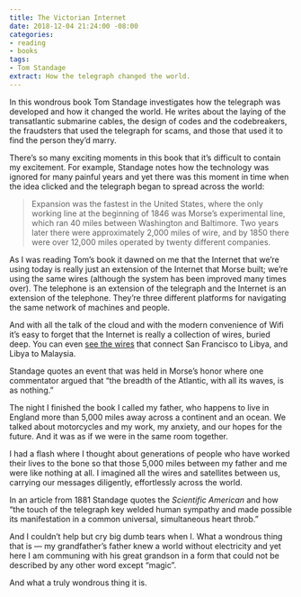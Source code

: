 ```yaml
---
title: The Victorian Internet
date: 2018-12-04 21:24:00 -08:00
categories:
- reading
- books
tags:
- Tom Standage
extract: How the telegraph changed the world.
---
```


In this wondrous book Tom Standage investigates how the telegraph was developed and how it changed the world. He writes about the laying of the transatlantic submarine cables, the design of codes and the codebreakers, the fraudsters that used the telegraph for scams, and those that used it to find the person they’d marry.

There’s so many exciting moments in this book that it’s difficult to contain my excitement. For example, Standage notes how the technology was ignored for many painful years and yet there was this moment in time when the idea clicked and the telegraph began to spread across the world:

> Expansion was the fastest in the United States, where the only working line at the beginning of 1846 was Morse’s experimental line, which ran 40 miles between Washington and Baltimore. Two years later there were approximately 2,000 miles of wire, and by 1850 there were over 12,000 miles operated by twenty different companies.

As I was reading Tom’s book it dawned on me that the Internet that we’re using today is really just an extension of the Internet that Morse built; we’re using the same wires (although the system has been improved many times over). The telephone is an extension of the telegraph and the Internet is an extension of the telephone. They’re three different platforms for navigating the same network of machines and people. 

And with all the talk of the cloud and with the modern convenience of Wifi it’s easy to forget that the Internet is really a collection of wires, buried deep. You can even [see the wires](https://www.submarinecablemap.com/) that connect San Francisco to Libya, and Libya to Malaysia.

Standage quotes an event that was held in Morse’s honor where one commentator argued that “the breadth of the Atlantic, with all its waves, is as nothing.”

The night I finished the book I called my father, who happens to live in England more than 5,000 miles away across a continent and an ocean. We talked about motorcycles and my work, my anxiety, and our hopes for the future. And it was as if we were in the same room together.

I had a flash where I thought about generations of people who have worked their lives to the bone so that those 5,000 miles between my father and me were like nothing at all. I imagined all the wires and satellites between us, carrying our messages diligently, effortlessly across the world.

In an article from 1881 Standage quotes the *Scientific American* and how “the touch of the telegraph key welded human sympathy and made possible its manifestation in a common universal, simultaneous heart throb.”

And I couldn’t help but cry big dumb tears when I. What a wondrous thing that is — my grandfather’s father knew a world without electricity and yet here I am communing with his great grandson in a form that could not be described by any other word except “magic”. 

And what a truly wondrous thing it is.